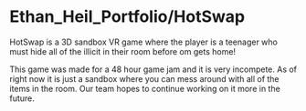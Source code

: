 # Ethan_Heil_Portfolio/HotSwap

HotSwap is a 3D sandbox VR game where the player is a teenager who must hide all of the 
illicit in their room before om gets home!

This game was made for a 48 hour game jam and it is very incompete. As of right now it 
is just a sandbox where you can mess around with all of the items in the room. Our team
hopes to continue working on it more in the future.
